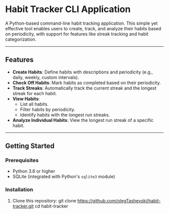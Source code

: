 # Habit Tracker CLI Application

A Python-based command-line habit tracking application. This simple yet effective tool enables users to create, track, and analyze their habits based on periodicity, with support for features like streak tracking and habit categorization.

---

## Features

- **Create Habits**: Define habits with descriptions and periodicity (e.g., daily, weekly, custom intervals).
- **Check Off Habits**: Mark habits as completed based on their periodicity.
- **Track Streaks**: Automatically track the current streak and the longest streak for each habit.
- **View Habits**:
  - List all habits.
  - Filter habits by periodicity.
  - Identify habits with the longest run streaks.
- **Analyze Individual Habits**: View the longest run streak of a specific habit.

---

## Getting Started

### Prerequisites

- Python 3.6 or higher
- SQLite (integrated with Python's `sqlite3` module)

### Installation

1. Clone this repository:
   git clone https://github.com/olegTashevski/habit-tracker.git
   cd habit-tracker
